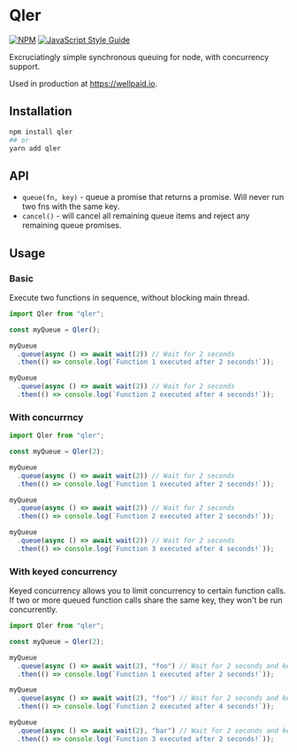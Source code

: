 # Qler

[![NPM](https://img.shields.io/npm/v/qler.svg)](https://www.npmjs.com/package/qler) [![JavaScript Style Guide](https://img.shields.io/badge/code_style-prettier-brightgreen.svg)](https://prettier.io)

Excruciatingly simple synchronous queuing for node, with concurrency support.

Used in production at https://wellpaid.io.

## Installation

```sh
npm install qler
## or
yarn add qler
```

## API

- `queue(fn, key)` - queue a promise that returns a promise. Will never run two fns with the same key.
- `cancel()` - will cancel all remaining queue items and reject any remaining queue promises.

## Usage

### Basic

Execute two functions in sequence, without blocking main thread.

```js
import Qler from "qler";

const myQueue = Qler();

myQueue
  .queue(async () => await wait(2)) // Wait for 2 seconds
  .then(() => console.log(`Function 1 executed after 2 seconds!`));

myQueue
  .queue(async () => await wait(2)) // Wait for 2 seconds
  .then(() => console.log(`Function 2 executed after 4 seconds!`));
```

### With concurrncy

```js
import Qler from "qler";

const myQueue = Qler(2);

myQueue
  .queue(async () => await wait(2)) // Wait for 2 seconds
  .then(() => console.log(`Function 1 executed after 2 seconds!`));

myQueue
  .queue(async () => await wait(2)) // Wait for 2 seconds
  .then(() => console.log(`Function 2 executed after 2 seconds!`));

myQueue
  .queue(async () => await wait(2)) // Wait for 2 seconds
  .then(() => console.log(`Function 3 executed after 4 seconds!`));
```

### With keyed concurrency

Keyed concurrency allows you to limit concurrency to certain function calls. If two or more queued function calls share the same key, they won't be run concurrently.

```js
import Qler from "qler";

const myQueue = Qler(2);

myQueue
  .queue(async () => await wait(2), "foo") // Wait for 2 seconds and key on 'foo'
  .then(() => console.log(`Function 1 executed after 2 seconds!`));

myQueue
  .queue(async () => await wait(2), "foo") // Wait for 2 seconds and key on 'foo'
  .then(() => console.log(`Function 2 executed after 4 seconds!`));

myQueue
  .queue(async () => await wait(2), "bar") // Wait for 2 seconds and key on 'bar'
  .then(() => console.log(`Function 3 executed after 2 seconds!`));
```
